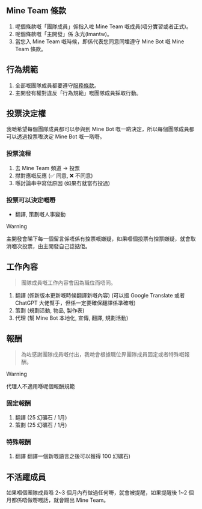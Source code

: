 ## Mine Team 條款
1. 呢個條款嘅「團隊成員」係指入咗 Mine Team 嘅成員(唔分實習或者正式)。
2. 呢個條款嘅「主開發」係 永光(lmantw)。
3. 當您入 Mine Team 嘅時候，即係代表您同意同埋遵守 Mine Bot 嘅 Mine Team 條款。

## 行為規範
1. 全部嘅團隊成員都要遵守[服務條款](./服務條款.md)。
2. 主開發有權對違反「行為規範」嘅團隊成員採取行動。

## 投票決定權
我哋希望每個團隊成員都可以參與到 Mine Bot 嘅一啲決定，所以每個團隊成員都可以透過投票嚟決定 Mine Bot 嘅一啲嘢。

### 投票流程
1. 去 Mine Team 頻道 -> 投票
2. 㩒對應嘅反應 (✅ 同意, ❌ 不同意)
3. 喺討論串中寫低原因 (如果冇就當冇投過)

### 投票可以決定嘅嘢
* 翻譯, 策劃嘅人事變動

> [!WARNING]
> 主開發會睇下每一個留言係唔係有控票嘅嫌疑，如果嗰個投票有控票嫌疑，就會取消嗰次投票，由主開發自己諗掂佢。

## 工作內容
> 團隊成員嘅工作內容會因為職位而唔同。

1. 翻譯 (係新版本更新嘅時候翻譯新嘅內容) (可以搵 Google Translate 或者 ChatGPT 大佬幫手，但係一定要確保翻譯係準確嘅)
2. 策劃 (規劃活動, 物品, 製作表)
3. 代理 (幫 Mine Bot 本地化, 宣傳, 翻譯, 規劃活動)

## 報酬
> 為咗感謝團隊成員嘅付出，我哋會根據職位畀團隊成員固定或者特殊嘅報酬。

> [!WARNING]
> 代理人不適用喺呢個報酬規範

### 固定報酬
1. 翻譯 (25 幻礦石 / 1月)
2. 策劃 (25 幻礦石 / 1月)

### 特殊報酬
1. 翻譯 翻譯一個新嘅語言之後可以獲得 100 幻礦石)

## 不活躍成員
如果嗰個團隊成員喺 2\~3 個月內冇做過任何嘢，就會被提醒，如果提醒後 1\~2 個月都係唔做嘢嘅話，就會踢出 Mine Team。
